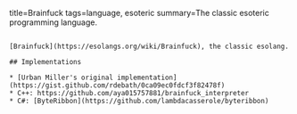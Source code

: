 title=Brainfuck
tags=language, esoteric
summary=The classic esoteric programming language.
~~~~~~

[Brainfuck](https://esolangs.org/wiki/Brainfuck), the classic esolang.

## Implementations

* [Urban Miller's original implementation](https://gist.github.com/rdebath/0ca09ec0fdcf3f82478f)
* C++: https://github.com/aya015757881/brainfuck_interpreter
* C#: [ByteRibbon](https://github.com/lambdacasserole/byteribbon)
